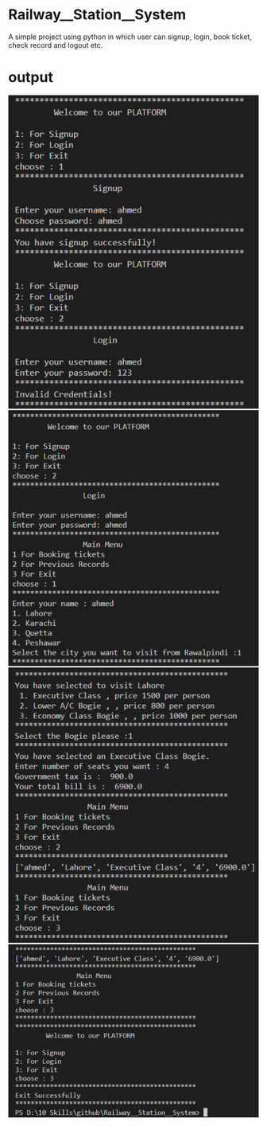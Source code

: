 # Railway__Station__System
A simple project using python in which user can signup, login, book ticket, check record and logout etc.

# output
<img src="https://github.com/ahmedrohailawan/Railway__Station__System/blob/main/readme%20files/pg1.png" width="600">
<img src="https://github.com/ahmedrohailawan/Railway__Station__System/blob/main/readme%20files/pg2.png" width="600">
<img src="https://github.com/ahmedrohailawan/Railway__Station__System/blob/main/readme%20files/pg3.png" width="600">
<img src="https://github.com/ahmedrohailawan/Railway__Station__System/blob/main/readme%20files/pg4.png" width="600">
